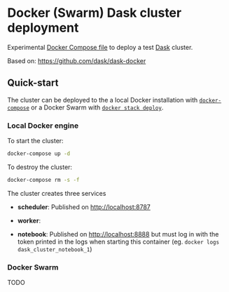 # Docker (Swarm) Dask cluster deployment

Experimental [Docker Compose file](https://docs.docker.com/compose/compose-file/)
to deploy a test [Dask](https://dask.pydata.org/en/latest/) cluster.

Based on: <https://github.com/dask/dask-docker>

## Quick-start

The cluster can be deployed to the a local Docker installation with
[`docker-compose`](https://docs.docker.com/compose/overview/) or a
Docker Swarm with [`docker stack deploy`](https://docs.docker.com/engine/reference/commandline/stack_deploy/).

### Local Docker engine

To start the cluster:

```bash
docker-compose up -d
```

To destroy the cluster:

```bash
docker-compose rm -s -f
```

The cluster creates three services

-   **scheduler**: Published on <http://localhost:8787>

-   **worker**:

-   **notebook**: Published on <http://localhost:8888> but must log in with the
token printed in the logs when starting this container
(eg. `docker logs dask_cluster_notebook_1`)

### Docker Swarm

TODO
